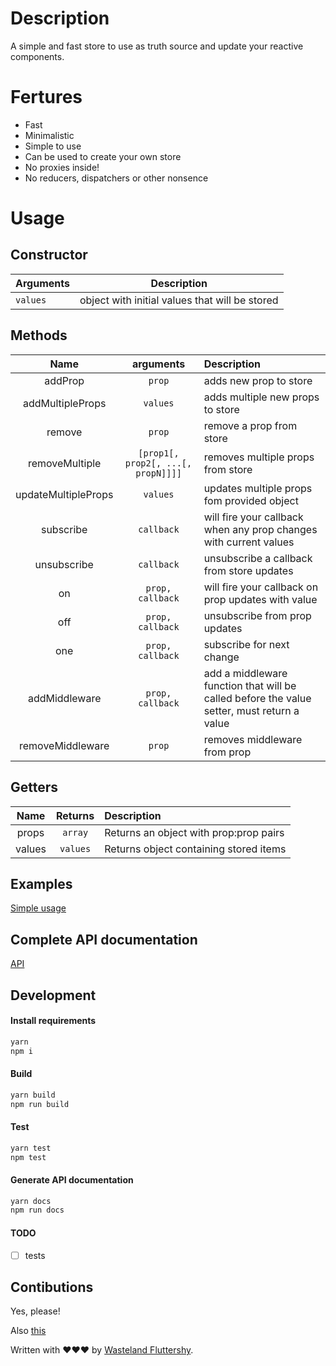 Description
===
A simple and fast store to use as truth source and update your reactive components.

Fertures
===
* Fast
* Minimalistic
* Simple to use
* Can be used to create your own store
* No proxies inside!
* No reducers, dispatchers or other nonsence

Usage
===

## Constructor
| Arguments | Description |
| --------- | ----------- |
| `values`  | object with initial values that will be stored |

## Methods
| Name | arguments | Description |
| :--: | :-------: | :---------- |
| addProp | `prop` | adds new prop to store |
| addMultipleProps | `values` | adds multiple new props to store |
| remove | `prop` | remove a prop from store |
| removeMultiple | `[prop1[, prop2[, ...[, propN]]]]` | removes multiple props from store
| updateMultipleProps | `values` | updates multiple props fom provided object |
| subscribe | `callback` | will fire your callback when any prop changes with current values |
| unsubscribe | `callback` | unsubscribe a callback from store updates |
| on | `prop, callback` | will fire your callback on prop updates with value |
| off | `prop, callback` | unsubscribe from prop updates |
| one | `prop, callback` | subscribe for next change |
| addMiddleware | `prop, callback` | add a middleware function that will be called before the value setter, must return a value |
| removeMiddleware | `prop` | removes middleware from prop |

## Getters
| Name | Returns | Description |
| :--: | :-----: | :---------- |
| props | `array` | Returns an object with prop:prop pairs |
| values | `values` | Returns object containing stored items |

## Examples
[Simple usage](/docs/example.md)

## Complete API documentation
[API](/docs/api.md)

## Development
#### Install requirements

```bash
yarn
npm i
```

#### Build

```bash
yarn build
npm run build
```

#### Test

```bash
yarn test
npm test
```

#### Generate API documentation

```bash
yarn docs
npm run docs
```

#### TODO

- [ ] tests

## Contibutions

Yes, please!

Also [this](https://git-scm.com/book/en/v2/GitHub-Contributing-to-a-Project)

Written with ❤❤❤ by [Wasteland Fluttershy](https://github.com/ingvardm).